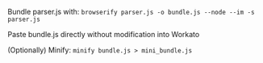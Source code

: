 Bundle parser.js with:
`browserify parser.js -o bundle.js --node --im -s parser.js`

Paste bundle.js directly without modification into Workato

(Optionally) Minify:
`minify bundle.js > mini_bundle.js`
